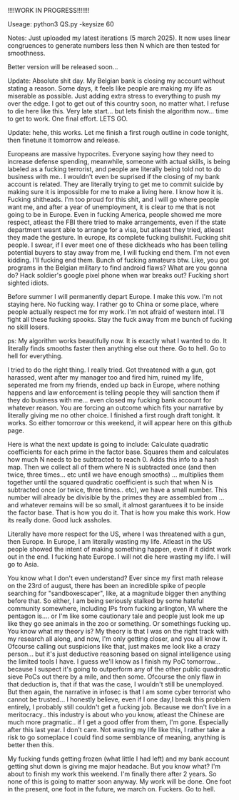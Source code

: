 !!!!WORK IN PROGRESS!!!!!!!

Useage: python3 QS.py -keysize 60

Notes: Just uploaded my latest iterations (5 march 2025). It now uses linear congruences to generate numbers less then N which are then tested for smoothness.

Better version will be released soon...


Update: Absolute shit day. My Belgian bank is closing my account without stating a reason. Some days, it feels like people are making my life as miserable as possible. Just adding extra stress to everything to push my over the edge. 
I got to get out of this country soon, no matter what. I refuse to die here like this. Very late start... but lets finish the algorithm now... time to get to work. One final effort. LETS GO.

Update: hehe, this works. Let me finish a first rough outline in code tonight, then finetune it tomorrow and release.

Europeans are massive hypocrites. Everyone saying how they need to increase defense spending, meanwhile, someone with actual skills, is being labeled as a fucking terrorist, and people are literally being told not to do business with me.. I wouldn't even be suprised if the closing of my bank account is related. They are literally trying to get me to commit suicide by making sure it is impossible for me to make a living here. I know how it is. Fucking shitheads. I'm too proud for this shit, and I will go where people want me, and after a year of unemployment, it is clear to me that is not going to be in Europe. Even in fucking America, people showed me more respect, atleast the FBI there tried to make arrangements, even if the state department wasnt able to arrange for a visa, but atleast they tried, atleast they made the gesture. In europe, its complete fucking bullshit. Fucking shit people. I swear, if I ever meet one of these dickheads who has been telling potential buyers to stay away from me, I will fucking end them. I'm not even kidding. I'll fucking end them. Bunch of fucking amateurs btw. Like, you got programs in the Belgian military to find android flaws? What are you gonna do? Hack soldier's google pixel phone when war breaks out? Fucking short sighted idiots.

Before summer I will permanently depart Europe. I make this vow. I'm not staying here. No fucking way. I rather go to China or some place, where people actually respect me for my work.
I'm not afraid of western intel. I'll fight all these fucking spooks. Stay the fuck away from me bunch of fucking no skill losers.

ps: My algorithm works beautifully now. It is exactly what I wanted to do. It literally finds smooths faster then anything else out there. Go to hell. Go to hell for everything.

I tried to do the right thing. I really tried. Got threatened with a gun, got harassed, went after my manager too and fired him, ruined my life, seperated me from my friends, ended up back in Europe, where nothing happens and law enforcement is telling people they will sanction them if they do business with me... even closed my fucking bank account for whatever reason. You are forcing an outcome which fits your narrative by literally giving me no other choice. I finished a first rough draft tonight. It works. So either tomorrow or this weekend, it will appear here on this github page. 

Here is what the next update is going to include: Calculate quadratic coefficients for each prime in the factor base. Squares them and calculates how much N needs to be subtracted to reach 0. Adds this info to a hash map. Then we collect all of them where N is subtracted once (and then twice, three times... etc until we have enough smooths) ... multiplies them together until the squared quadratic coefficient is such that when N is subtracted once (or twice, three times.. etc), we have a small number. This number will already be divisible by the primes they are assembled from ... and whatever remains will be so small, it almost garantuees it to be inside the factor base. That is  how you do it. That is how you make this work. How its really done. Good luck assholes.

Literally have more respect for the US, where I was threatened with a gun, then Europe. In Europe, I am literally wasting my life. Atleast in the US people showed the intent of making something happen, even if it didnt work out in the end. I fucking hate Europe. I will not die here wasting my life. I will go to Asia.

You know what I don't even understand? Ever since my first math release on the 23rd of august, there has been an incredible spike of people searching for "sandboxescaper", like, at a magnitude bigger then anything before that. So either, I am being seriously stalked by some hateful community somewhere, including IPs from fucking arlington, VA where the pentagon is.... or I'm like some cautionary tale and people just look me up like they go see animals in the zoo or something. Or somethings fucking up. You know what my theory is? My theory is that I was on the right track with my research all along, and now, I'm only getting closer, and you all know it. Ofcourse calling out suspicions like that, just makes me look like a crazy person... but it's just deductive reasoning based on signal intelligence using the limited tools I have. I guess we'll know as I finish my PoC tomorrow... because I suspect it's going to outperform any of the other public quadratic sieve PoCs out there by a mile, and then some. Ofcourse the only flaw in that deduction is, that if that was the case, I wouldn't still be unemployed. But then again, the narrative in infosec is that I am some cyber terrorist who cannot be trusted... I honestly believe, even if I one day,I break this problem entirely, I probably still couldn't get a fucking job. Because we don't live in a meritocracy.. this industry is about who you know, atleast the Chinese are much more pragmatic.. if I get a good offer from them, I'm gone. Especially after this last year. I don't care. Not wasting my life like this, I rather take a risk to go someplace I could find some semblance of meaning, anything is better then this.

My fucking funds getting frozen (what little I had left) and my bank account getting shut down is giving me major headache. But you know what? I'm about to finish my work this weekend. I'm finally there after 2 years. So none of this is going to matter soon anyway. My work will be done. One foot in the present, one foot in the future, we march on. Fuckers. Go to hell.
